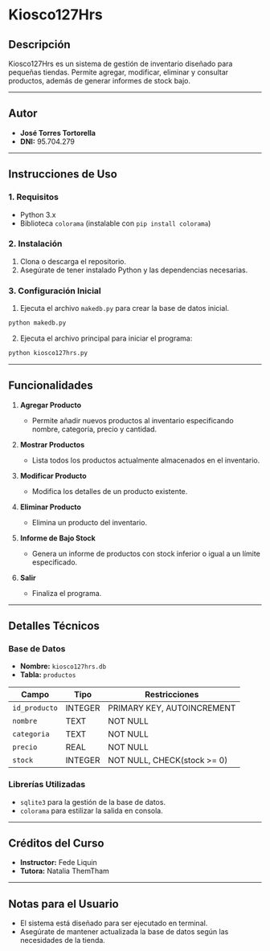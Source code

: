 # Kiosco127Hrs

## Descripción
Kiosco127Hrs es un sistema de gestión de inventario diseñado para pequeñas tiendas. Permite agregar, modificar, eliminar y consultar productos, además de generar informes de stock bajo.

---

## Autor
- **José Torres Tortorella**
- **DNI:** 95.704.279

---

## Instrucciones de Uso

### 1. Requisitos
- Python 3.x
- Biblioteca `colorama` (instalable con `pip install colorama`)

### 2. Instalación
1. Clona o descarga el repositorio.
2. Asegúrate de tener instalado Python y las dependencias necesarias.

### 3. Configuración Inicial
1. Ejecuta el archivo `makedb.py` para crear la base de datos inicial.
```bash
python makedb.py
```
2. Ejecuta el archivo principal para iniciar el programa:
```bash
python kiosco127hrs.py
```

---

## Funcionalidades

1. **Agregar Producto**
   - Permite añadir nuevos productos al inventario especificando nombre, categoría, precio y cantidad.

2. **Mostrar Productos**
   - Lista todos los productos actualmente almacenados en el inventario.

3. **Modificar Producto**
   - Modifica los detalles de un producto existente.

4. **Eliminar Producto**
   - Elimina un producto del inventario.

5. **Informe de Bajo Stock**
   - Genera un informe de productos con stock inferior o igual a un límite especificado.

6. **Salir**
   - Finaliza el programa.

---

## Detalles Técnicos

### Base de Datos
- **Nombre:** `kiosco127hrs.db`
- **Tabla:** `productos`

| Campo         | Tipo     | Restricciones                |
|---------------|----------|-----------------------------|
| `id_producto` | INTEGER  | PRIMARY KEY, AUTOINCREMENT  |
| `nombre`      | TEXT     | NOT NULL                    |
| `categoria`   | TEXT     | NOT NULL                    |
| `precio`      | REAL     | NOT NULL                    |
| `stock`       | INTEGER  | NOT NULL, CHECK(stock >= 0) |

### Librerías Utilizadas
- `sqlite3` para la gestión de la base de datos.
- `colorama` para estilizar la salida en consola.

---

## Créditos del Curso
- **Instructor:** Fede Liquin
- **Tutora:** Natalia ThemTham

---

## Notas para el Usuario
- El sistema está diseñado para ser ejecutado en terminal.
- Asegúrate de mantener actualizada la base de datos según las necesidades de la tienda.
